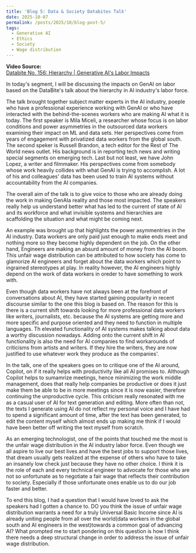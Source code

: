 ```yaml
---
title: 'Blog 5: Data & Society Databites Talk'
date: 2025-10-07
permalink: /posts/2025/10/blog-post-5/
tags:
  - Generative AI
  - Ethics
  - Society
  - Wage distribution
---
```


**Video Source:**  
[Databite No. 156: Hierarchy | Generative AI's Labor Impacts](https://www.youtube.com/watch?v=YlSpKtZ48h0&list=PLYrf5LyVCF1Nk28nRu8lcCIxtAH3iVGDj&index=7)

In today's segment, I will be discussing the impacts on GenAI on labor based on the DataBite's talk about the hierarchy in AI industry's labor force.

The talk brought together subject matter experts in the AI industry, poeple who have a professional experience working with GenAI or who have interacted with the behind-the-scenes workers who are making AI what it is today. The first speaker is Mila Miceli, a researcher whose focus is on labor conditions and power asymmetries in the outsourced data workers examining their impact on ML and data sets. Her perspectives come from years of engagement with privatized data workers from the global south. The second speker is Russell Brandon, a tech editor for the Rest of The World news outlet. His background is in reporting tech news and writing special segments on emerging tech. Last but not least, we have John Lopez, a writer and filmmaker. His perspectives come from somebody whose work heavily collides with what GenAI is trying to accomplish. A lot of his and colleagues' data has been used to train AI systems without accountability from the AI companies.

The overall aim of the talk is to give voice to those who are already doing the work in making GenAIa reality and those most impacted. The speakers really help us understand better what has led to the current of state of AI and its workforce and what invisible systems and hierarchies are scaffolding the situation and what might be coming next.

An example was brought up that highlights the power asymmentries in the AI industry. Data workers are only paid just enough to make ends meet and nothing more so they become highly dependent on the job. On the other hand, Engineers are making an absurd amount of money from the AI boom. This unfair wage distribution can be attributed to how society has come to glamorize AI engineers and forget about the data workers which point to ingrained stereotypes at play. In reality however, the AI engineers highly depend on the work of data workers in oreder to have something to work with.

Even though data workers have not always been at the forefront of conversations about AI, they have started gaining popularity in recent discourse similar to the one this blog is based on. The reason for this is there is a current shift towards looking for more professional data workers like writers, journalists, etc. because the AI systems are getting more and more specific and purpose oriented and they need to function in multiple languages. Th elevated functionality of AI systems makes talking about data a worthy discussion nowadays. Adding onto the current shift in AI functionality is also the need for AI companies to find workarounds of criticisms from artists and writers. If they hire the writers, they are now justified to use whatever work they produce as the companies'.

In the talk, one of the speakers goes on to critique one of the AI around, Copilot, on if it really helps with productivity like all AI promises to. Although Copilot helps to sumamrize meetings, hence minimizing the work middle management, does that really help companies be productive or does it just make them be able to be in more meetings since it is now easier, therefore continuing the unproductive cycle. This criticism really resonated with me as a casual user of AI for text generation and editing. More often than not, the texts I generate using AI do not reflect my personal voice and I have had to spend a significant amount of time, after the text has been generated, to edit the content myself which almost ends up making me think if I would have been better off writing the text myself from scratch.

As an emerging technologist, one of the points that touched me the most is the unfair wage distribution in the AI industry labor force. Even though we all aspire to live our best lives and have the best jobs to support those lives, that dream usually gets realized at the expense of others who have to take an insanely low check just because they have no other choice. I think it is the role of each and every technical engineer to advocate for those who are not so unfortunate as to negotiate a fair wage that reflects their contribution to society. Especially if those unfortunate ones enable us to do our job faster and better.

To end this blog, I had a question that I would have loved to ask the speakers had I gotten a chance to. DO you think the issue of unfair wage distribution warrants a need for a truly Universal Basic Income since AI is already uniting people from all over the world(data workers in the global south and AI engineers in the west)towards a common goal of advancing AI? What prompted me to start pondering on this question is how I think there needs a deep structural change in order to address the issue of unfair wage distribution.